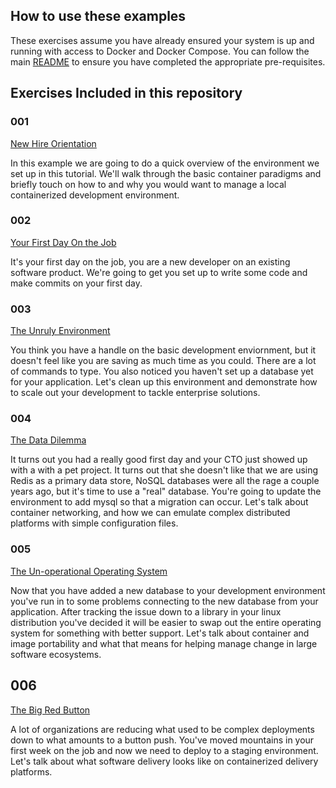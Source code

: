 ## How to use these examples

These exercises assume you have already ensured your system is up and running with access to Docker and Docker Compose. You can follow the main [README](../README.md) to ensure you have completed the appropriate pre-requisites.

## Exercises Included in this repository

### 001
[New Hire Orientation](./exercises/001_new_hire_orientation.md)

In this example we are going to do a quick overview of the environment we set up in this tutorial. We'll walk through the basic container paradigms and briefly touch on how to and why you would want to manage a local containerized development environment.

### 002
[Your First Day On the Job](./exercises/002_your_first_day_on_the_job)

It's your first day on the job, you are a new developer on an existing software product. We're going to get you set up to write some code and make commits on your first day.

### 003
[The Unruly Environment](./exercises/003_the_unruly_environment.md)

You think you have a handle on the basic development enviornment, but it doesn't feel like you are saving as much time as you could. There are a lot of commands to type. You also noticed you haven't set up a database yet for your application. Let's clean up this environment and demonstrate how to scale out your development to tackle enterprise solutions.  

### 004
[The Data Dilemma](./exercises/003_the_data_dilemma.md)

It turns out you had a really good first day and your CTO just showed up with a with a pet project. It turns out that she doesn't like that we are using Redis as a primary data store, NoSQL databases were all the rage a couple years ago, but it's time to use a "real" database. You're going to update the environment to add mysql so that a migration can occur. Let's talk about container networking, and how we can emulate complex distributed platforms with simple configuration files.

### 005
[The Un-operational Operating System](./exercises/003_the_unoperational_operating_system.md)

Now that you have added a new database to your development environment you've run in to some problems connecting to the new database from your application. After tracking the issue down to a library in your linux distribution you've decided it will be easier to swap out the entire operating system for something with better support. Let's talk about container and image portability and what that means for helping manage change in large software ecosystems.

## 006  
[The Big Red Button](./exercises/003_the_unruly_environment.md)

A lot of organizations are reducing what used to be complex deployments down to what amounts to a button push. You've moved mountains in your first week on the job and now we need to deploy to a staging environment. Let's talk about what software delivery looks like on containerized delivery platforms.
